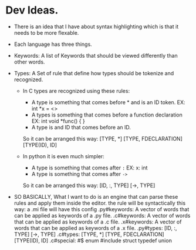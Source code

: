 # Dev Ideas.
- There is an idea that I have about syntax highlighting which is that it needs to be more flexable.
- Each language has three things.

- Keywords: A list of Keywords that should be viewed differently than other words.
- Types:    A Set of rule that define how types should be tokenize and recognized.
    - In C types are recognized using these rules:
        - A type is something that comes before * and is an ID token.
        EX: int *x = <>
        - A types is something that comes before a function declaration
        EX: int void *func() {  }
        - A type is and ID that comes before an ID.

        So it can be arranged this way:
            [TYPE, *] [TYPE, FDECLARATION] [TYPE(ID), ID] 

    - In python it is even much simpler:
        - A type is something that comes after `:`
        EX: x: int
        - A type is something that comes after `->`

        So it can be arranged this way:
            [ID, :, TYPE] [->, TYPE]

- SO BASICALLY, What I want to do is an engine that can parse these rules and apply them inside the editor.
the rule will be syntactically this way:
    a .mi file will have this config
    .py#keywords: A vector of words that can be applied as keywords of a .py file.
    .c#keywords:  A vector of words that can be applied as keywords of a .c file.
    .x#keywords:  A vector of words that can be applied as keywords of a .x file.
    .py#types:    [ID, :, TYPE] [->, TYPE]
    .c#types:     [TYPE, *] [TYPE, FDECLARATION] [TYPE(ID), ID]
    .c#special:   #$ enum #include struct typedef union
    

